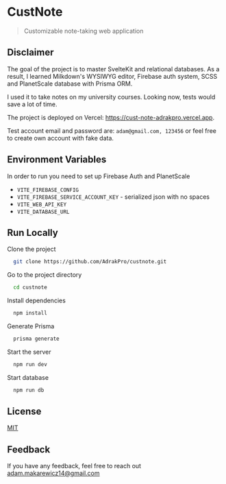 # CustNote

> Customizable note-taking web application

## Disclaimer

The goal of the project is to master SvelteKit and relational databases. As a result, I learned Milkdown's WYSIWYG editor, Firebase auth system, SCSS and PlanetScale database with Prisma ORM.

I used it to take notes on my university courses. Looking now, tests would save a lot of time.

The project is deployed on Vercel: https://cust-note-adrakpro.vercel.app.

Test account email and password are: `adam@gmail.com, 123456` or feel free to create own account with fake data.

## Environment Variables

In order to run you need to set up Firebase Auth and PlanetScale

- `VITE_FIREBASE_CONFIG`
- `VITE_FIREBASE_SERVICE_ACCOUNT_KEY` - serialized json with no spaces
- `VITE_WEB_API_KEY`
- `VITE_DATABASE_URL`

## Run Locally

Clone the project

```bash
  git clone https://github.com/AdrakPro/custnote.git
```

Go to the project directory

```bash
  cd custnote
```

Install dependencies

```bash
  npm install
```

Generate Prisma

```bash
  prisma generate
```

Start the server

```bash
  npm run dev
```

Start database

```bash
  npm run db
```

## License

[MIT](LICENSE.md)

## Feedback

If you have any feedback, feel free to reach out adam.makarewicz14@gmail.com
